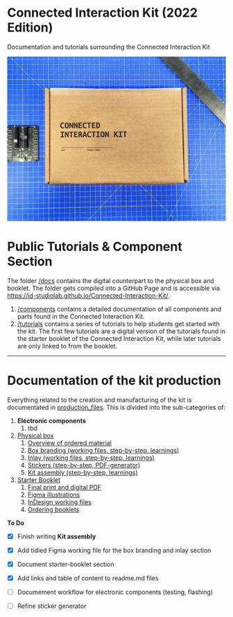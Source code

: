 # Connected Interaction Kit (2022 Edition)

Documentation and tutorials surrounding the Connected Interaction Kit

![Outside of the phsyical Connected Interaction Kit](/assets/connected-interaction-kit-box.jpg)

# Public Tutorials & Component Section
The folder [/docs](/docs/) contains the digital counterpart to the physical box and booklet.
The folder gets compiled into a GitHub Page and is accessible via https://id-studiolab.github.io/Connected-Interaction-Kit/.

1. [/components](/docs/components/) contains a detailed documentation of all components and parts found in the Connected Interaction Kit.
2. [/tutorials](/docs/tutorials/) contains a series of tutorials to help students get started with the kit. The first few tutorials are a digital version of the tutorials found in the starter booklet of the Connected Interaction Kit, while later tutorials are only linked to from the booklet.

---

# Documentation of the kit production
Everything related to the creation and manufacturing of the kit is documentated in [production_files](/production_files/2022_edition/).
This is divided into the sub-categories of:

1. **Electronic components**
   1. tbd
2. [Physical box](/production_files/2022_edition/physical-box/README.md)
   1. [Overview of ordered material](/production_files/2022_edition/physical-box/README.md#overview-of-ordered-material)
   2. [Box branding (working files, step-by-step, learnings)](/production_files/2022_edition/physical-box/README.md#add-a-box-branding)
   3. [Inlay (working files, step-by-step, learnings)](/production_files/2022_edition/physical-box/README.md#the-cardboard-inlay)
   4. [Stickers (step-by-step, PDF-generator)](/production_files/2022_edition/physical-box/README.md#generating-qr-code-stickers)
   5. [Kit assembly (step-by-step, learnings)](/production_files/2022_edition/physical-box/README.md#assembling-the-final-kit)
3. [Starter Booklet](/production_files/2022_edition/starter-booklet/README.md)
   1. [Final print and digital PDF](/production_files/2022_edition/starter-booklet/final-export/)
   2. [Figma illustrations](/production_files/2022_edition/starter-booklet/README.md#illustrations)
   3. [InDesign working files](/production_files/2022_edition/starter-booklet/InDesign)
   4. [Ordering booklets](/production_files/2022_edition/starter-booklet/README.md#ordering-booklets)



**To Do**
- [x] Finish writing **Kit assembly**
- [x] Add tidied Figma working file for the box branding and inlay section
- [x] Document starter-booklet section
- [x] Add links and table of content to readme.md files
- [ ] Documement workflow for electronic components (testing, flashing)
- [ ] Refine sticker generator

